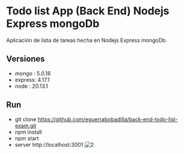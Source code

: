 # Todo list App (Back End) Nodejs Express mongoDb
  Aplicación de lista de tareas hecha en Nodejs Express mongoDb.

  


## Versiones 
- mongo  :  5.0.16
- express:  4.17.1
- node   :  20.13.1



## Run


- git clone https://github.com/eguerrabobadilla/back-end-todo-list-exam.git
- npm install
- npm start
- server  http://localhost:3001
![2](https://github.com/eguerrabobadilla/front-end-todo-list-exam/assets/20071352/04475fad-0df0-4f94-babd-254dea2721f4)
